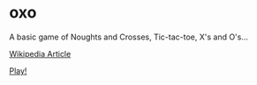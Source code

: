 # oxo

A basic game of Noughts and Crosses, Tic-tac-toe, X's and O's...

[Wikipedia Article](https://en.wikipedia.org/wiki/Tic-tac-toe)

[Play!](https://triglyph.github.io/oxo)
